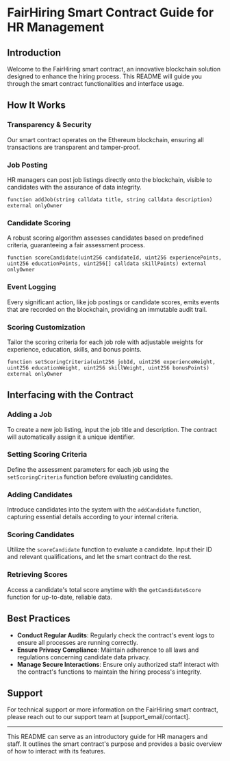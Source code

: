


# FairHiring Smart Contract Guide for HR Management

## Introduction
Welcome to the FairHiring smart contract, an innovative blockchain solution designed to enhance the hiring process. This README will guide you through the smart contract functionalities and interface usage.

## How It Works

### Transparency & Security
Our smart contract operates on the Ethereum blockchain, ensuring all transactions are transparent and tamper-proof.

### Job Posting
HR managers can post job listings directly onto the blockchain, visible to candidates with the assurance of data integrity.

```solidity
function addJob(string calldata title, string calldata description) external onlyOwner
```

### Candidate Scoring
A robust scoring algorithm assesses candidates based on predefined criteria, guaranteeing a fair assessment process.

```solidity
function scoreCandidate(uint256 candidateId, uint256 experiencePoints, uint256 educationPoints, uint256[] calldata skillPoints) external onlyOwner
```

### Event Logging
Every significant action, like job postings or candidate scores, emits events that are recorded on the blockchain, providing an immutable audit trail.

### Scoring Customization
Tailor the scoring criteria for each job role with adjustable weights for experience, education, skills, and bonus points.

```solidity
function setScoringCriteria(uint256 jobId, uint256 experienceWeight, uint256 educationWeight, uint256 skillWeight, uint256 bonusPoints) external onlyOwner
```

## Interfacing with the Contract

### Adding a Job
To create a new job listing, input the job title and description. The contract will automatically assign it a unique identifier.

### Setting Scoring Criteria
Define the assessment parameters for each job using the `setScoringCriteria` function before evaluating candidates.

### Adding Candidates
Introduce candidates into the system with the `addCandidate` function, capturing essential details according to your internal criteria.

### Scoring Candidates
Utilize the `scoreCandidate` function to evaluate a candidate. Input their ID and relevant qualifications, and let the smart contract do the rest.

### Retrieving Scores
Access a candidate's total score anytime with the `getCandidateScore` function for up-to-date, reliable data.

## Best Practices

- **Conduct Regular Audits**: Regularly check the contract's event logs to ensure all processes are running correctly.
- **Ensure Privacy Compliance**: Maintain adherence to all laws and regulations concerning candidate data privacy.
- **Manage Secure Interactions**: Ensure only authorized staff interact with the contract's functions to maintain the hiring process's integrity.

## Support
For technical support or more information on the FairHiring smart contract, please reach out to our support team at [support_email/contact].

---

This README can serve as an introductory guide for HR managers and staff. It outlines the smart contract's purpose and provides a basic overview of how to interact with its features.
```

